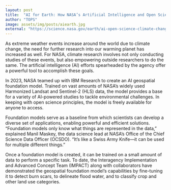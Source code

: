 ```yaml
---
layout: post
title:  "AI for Earth: How NASA’s Artificial Intelligence and Open Science Efforts Combat Climate Change"
author: "TOPS"
image: assets/img/posts/aiearth.jpg
external: "https://science.nasa.gov/earth/ai-open-science-climate-change/"
---
```

As extreme weather events increase around the world due to climate change, the need for further research into our warming planet has increased as well. For NASA, climate research involves not only conducting studies of these events, but also empowering outside researchers to do the same. The artificial intelligence (AI) efforts spearheaded by the agency offer a powerful tool to accomplish these goals.

In 2023, NASA teamed up with IBM Research to create an AI geospatial foundation model. Trained on vast amounts of NASA’s widely used Harmonized Landsat and Sentinel-2 (HLS) data, the model provides a base for a variety of AI-powered studies to tackle environmental challenges. In keeping with open science principles, the model is freely available for anyone to access.

Foundation models serve as a baseline from which scientists can develop a diverse set of applications, enabling powerful and efficient solutions. “Foundation models only know what things are represented in the data,” explained Manil Maskey, the data science lead at NASA’s Office of the Chief Science Data Officer (OCSDO). “It’s like a Swiss Army Knife—it can be used for multiple different things.”

Once a foundation model is created, it can be trained on a small amount of data to perform a specific task. To date, the Interagency Implementation and Advanced Concept Team (IMPACT) along with collaborators have demonstrated the geospatial foundation model’s capabilities by fine-tuning it to detect burn scars, to delineate flood water, and to classify crop and other land use categories.
